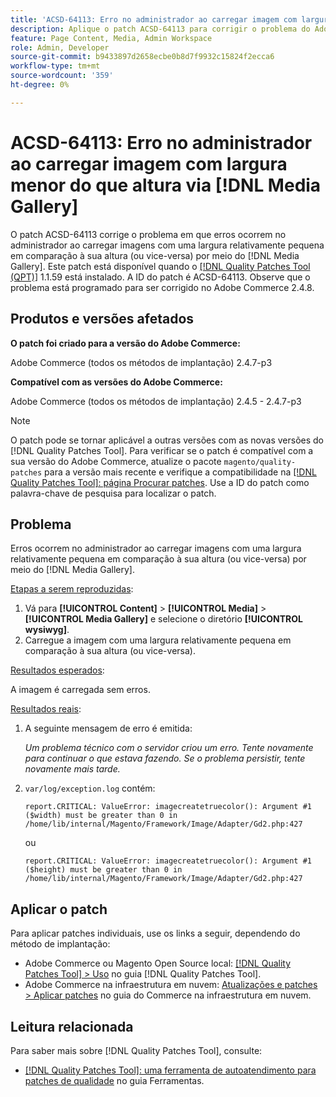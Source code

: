 ```yaml
---
title: 'ACSD-64113: Erro no administrador ao carregar imagem com largura menor do que altura via [!DNL Media Gallery]'
description: Aplique o patch ACSD-64113 para corrigir o problema do Adobe Commerce em que erros ocorrem no administrador ao carregar imagens com uma largura relativamente pequena em comparação à sua altura (ou vice-versa) por meio do  [!DNL Media Gallery].
feature: Page Content, Media, Admin Workspace
role: Admin, Developer
source-git-commit: b9433897d2658ecbe0b8d7f9932c15824f2ecca6
workflow-type: tm+mt
source-wordcount: '359'
ht-degree: 0%

---
```


# ACSD-64113: Erro no administrador ao carregar imagem com largura menor do que altura via [!DNL Media Gallery]

O patch ACSD-64113 corrige o problema em que erros ocorrem no administrador ao carregar imagens com uma largura relativamente pequena em comparação à sua altura (ou vice-versa) por meio do [!DNL Media Gallery]. Este patch está disponível quando o [[!DNL Quality Patches Tool (QPT)]](/help/tools/quality-patches-tool/quality-patches-tool-to-self-serve-quality-patches.md) 1.1.59 está instalado. A ID do patch é ACSD-64113. Observe que o problema está programado para ser corrigido no Adobe Commerce 2.4.8.

## Produtos e versões afetados

**O patch foi criado para a versão do Adobe Commerce:**

Adobe Commerce (todos os métodos de implantação) 2.4.7-p3

**Compatível com as versões do Adobe Commerce:**

Adobe Commerce (todos os métodos de implantação) 2.4.5 - 2.4.7-p3

>[!NOTE]
>
>O patch pode se tornar aplicável a outras versões com as novas versões do [!DNL Quality Patches Tool]. Para verificar se o patch é compatível com a sua versão do Adobe Commerce, atualize o pacote `magento/quality-patches` para a versão mais recente e verifique a compatibilidade na [[!DNL Quality Patches Tool]: página Procurar patches](https://experienceleague.adobe.com/tools/commerce-quality-patches/index.html?lang=pt-BR). Use a ID do patch como palavra-chave de pesquisa para localizar o patch.

## Problema

Erros ocorrem no administrador ao carregar imagens com uma largura relativamente pequena em comparação à sua altura (ou vice-versa) por meio do [!DNL Media Gallery].

<u>Etapas a serem reproduzidas</u>:

1. Vá para **[!UICONTROL Content]** > **[!UICONTROL Media]** > **[!UICONTROL Media Gallery]** e selecione o diretório **[!UICONTROL wysiwyg]**.
1. Carregue a imagem com uma largura relativamente pequena em comparação à sua altura (ou vice-versa).

<u>Resultados esperados</u>:

A imagem é carregada sem erros.

<u>Resultados reais</u>:

1. A seguinte mensagem de erro é emitida:

   *Um problema técnico com o servidor criou um erro. Tente novamente para continuar o que estava fazendo. Se o problema persistir, tente novamente mais tarde.*
1. `var/log/exception.log` contém:

   ```
   report.CRITICAL: ValueError: imagecreatetruecolor(): Argument #1 ($width) must be greater than 0 in /home/lib/internal/Magento/Framework/Image/Adapter/Gd2.php:427
   ```

   ou

   ```
   report.CRITICAL: ValueError: imagecreatetruecolor(): Argument #1 ($height) must be greater than 0 in /home/lib/internal/Magento/Framework/Image/Adapter/Gd2.php:427
   ```

## Aplicar o patch

Para aplicar patches individuais, use os links a seguir, dependendo do método de implantação:

* Adobe Commerce ou Magento Open Source local: [[!DNL Quality Patches Tool] > Uso](/help/tools/quality-patches-tool/usage.md) no guia [!DNL Quality Patches Tool].
* Adobe Commerce na infraestrutura em nuvem: [Atualizações e patches > Aplicar patches](https://experienceleague.adobe.com/docs/commerce-cloud-service/user-guide/develop/upgrade/apply-patches.html?lang=pt-BR) no guia do Commerce na infraestrutura em nuvem.


## Leitura relacionada

Para saber mais sobre [!DNL Quality Patches Tool], consulte:

* [[!DNL Quality Patches Tool]: uma ferramenta de autoatendimento para patches de qualidade](/help/tools/quality-patches-tool/quality-patches-tool-to-self-serve-quality-patches.md) no guia Ferramentas.
